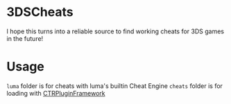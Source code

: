 # 3DSCheats
I hope this turns into a reliable source to find working cheats for 3DS games in the future!

# Usage
`luma` folder is for cheats with luma's builtin Cheat Engine
`cheats` folder is for loading with [CTRPluginFramework](https://github.com/PabloMK7/CTRPluginFramework-BlankTemplate)